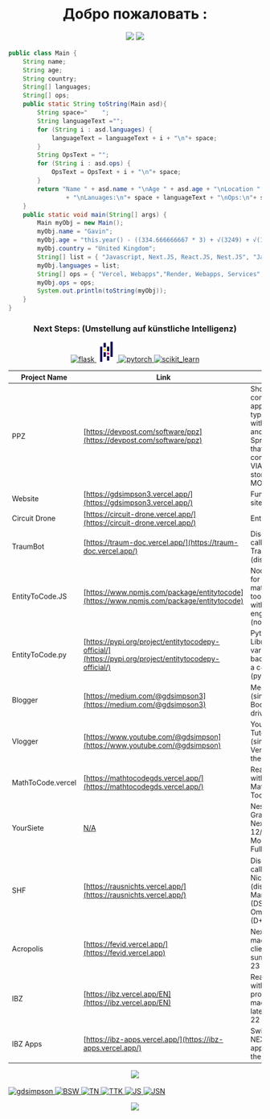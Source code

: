 <h1 align="center">Добро пожаловать :</h1>
<!-- <h8>i love my mum</h8> -->


<p align='center'>



<img src="http://github-profile-summary-cards.vercel.app/api/cards/profile-details?username=GDSimpson3&theme=dark">
<img src="http://github-profile-summary-cards.vercel.app/api/cards/stats?username=gdsimpson3&theme=highcontrast">
</p>

```java
public class Main {
    String name;
    String age;
    String country;
    String[] languages;
    String[] ops;
    public static String toString(Main asd){
        String space="    ";
        String languageText ="";
        for (String i : asd.languages) {
            languageText = languageText + i + "\n"+ space;
        }
        String OpsText = "";
        for (String i : asd.ops) {
            OpsText = OpsText + i + "\n"+ space;
        }
        return "Name " + asd.name + "\nAge " + asd.age + "\nLocation " + asd.country
                + "\nLanuages:\n"+ space + languageText + "\nOps:\n"+ space + OpsText;
    }
    public static void main(String[] args) {
        Main myObj = new Main();
        myObj.name = "Gavin";
        myObj.age = "this.year() - ((334.666666667 * 3) + √(3249) + √(1024) + 915)";
        myObj.country = "United Kingdom";
        String[] list = { "Javascript, Next.JS, React.JS, Nest.JS", "Java, Spring, LibGdx", "Python, Django, Numpy, ML", "Groovy","C++, Node-gyp, Pybind11, Cmake","R","C, Cmake, Meson","C#, MAUI, Console app, WEB","Lua, NVCHAD","PHP" };
        myObj.languages = list;
        String[] ops = { "Vercel, Webapps","Render, Webapps, Services", "Railway.up, Webapps","Docker, Helm, K8s (GCP)","Jenkins, Brew, Docker","Ubuntu, 20.04, 18.10, Kali, OpenSUSE, RHAT, AntiX, Ubuntu Server 15.04,","DB, MongoDB, Mysql, Mysql Docker","Bash, VB, Shell","GCP, K8s","Azure, AD"};
        myObj.ops = ops;
        System.out.println(toString(myObj));
    }
}
```



 
<h3 align="center">Next Steps: (Umstellung auf künstliche Intelligenz)</h3>
<p align="center"> 
 <a href="https://flask.palletsprojects.com/" target="_blank" rel="noreferrer"> 
  <img src="https://www.vectorlogo.zone/logos/pocoo_flask/pocoo_flask-icon.svg" alt="flask" width="40" height="40"/> </a>
 <a href="https://pandas.pydata.org/" target="_blank" rel="noreferrer"> 
  <img src="https://raw.githubusercontent.com/devicons/devicon/2ae2a900d2f041da66e950e4d48052658d850630/icons/pandas/pandas-original.svg" alt="pandas" width="40" height="40"/> </a> 
<a href="https://pytorch.org/" target="_blank" rel="noreferrer"> 
  <img src="https://www.vectorlogo.zone/logos/pytorch/pytorch-icon.svg" alt="pytorch" width="40" height="40"/> </a> 
<a href="https://scikit-learn.org/" target="_blank" rel="noreferrer"> 
   <img src="https://upload.wikimedia.org/wikipedia/commons/0/05/Scikit_learn_logo_small.svg" alt="scikit_learn" width="40" height="40"/> </a> </p>




| Project Name  | Link | About |
| ------------- | ------------- | ------------- |
| PPZ  | [https://devpost.com/software/ppz](https://devpost.com/software/ppz)  | Shopping e-commerce application in typescript with Redux and Java Springboot that communicate VIA Graphql stored with MONGODB  |
| Website  | [https://gdsimpson3.vercel.app/](https://gdsimpson3.vercel.app/)  | Fun NextJS site  |
| Circuit Drone  | [https://circuit-drone.vercel.app/](https://circuit-drone.vercel.app/)  | Enterprise  |
| TraumBot  | [https://traum-doc.vercel.app/](https://traum-doc.vercel.app/)  | Discord Bots called Traum.JS (discord.JS)  |
| EntityToCode.JS  | [https://www.npmjs.com/package/entitytocode](https://www.npmjs.com/package/entitytocode)  | Node Library for mathmatical tools backed with a c++ engine (node-gyp)  |
| EntityToCode.py  | [https://pypi.org/project/entitytocodepy-official/](https://pypi.org/project/entitytocodepy-official/)  | Python Library for various tools backed with a c++ engine (pybind11)  |
| Blogger  | [https://medium.com/@gdsimpson3](https://medium.com/@gdsimpson3)  | Medium Doc (singular) On Bootable drives  |
| Vlogger  | [https://www.youtube.com/@gdsimpson](https://www.youtube.com/@gdsimpson)  | Youtube Tutorial (singular) On Vencord theming |
| MathToCode.vercel  | [https://mathtocodegds.vercel.app/](https://mathtocodegds.vercel.app/)  | React.JS site with Mathematical Tools  |
| YourSiete | [N/A](https://gdsimpson3.vercel.app/)  | Nest.JS, GraphQL, Next.JS 12/TS and MongoDB Fullstack  |
| SHF  | [https://rausnichts.vercel.app/](https://rausnichts.vercel.app/)  | Discord Bots called Raus Nichs.JS (discord.JS), Mankey.CS (DSharp) and Omanyte.cc (D++)  |
| Acropolis  | [https://fevid.vercel.app/](https://fevid.vercel.app)  | NextJS sites made for clients in the summmer of 23 (CLOSED)  |
| IBZ  | [https://ibz.vercel.app/EN](https://ibz.vercel.app/EN)  | React.JS site with productions made in the late winter of 22  |
| IBZ Apps  | [https://ibz-apps.vercel.app/](https://ibz-apps.vercel.app/)  | Swift and NEXTRON apps made in the fall of 22 |




<p align="center">
  <img src= "https://media3.giphy.com/media/v1.Y2lkPTc5MGI3NjExMDUyNTIyOGNmNGJiZTM5ZjEyMTI5M2EzN2EzMWRkMTkzNDk1YWE5OCZlcD12MV9pbnRlcm5hbF9naWZzX2dpZklkJmN0PWc/E1uxqv33FmpQE0UlaZ/giphy.gif">
</p>
<a href="https://github.com/GDSimpson3" target="_blank" rel="noreferrer"> <img src="https://avatars.githubusercontent.com/u/103830594?v=4" alt="gdsimpson" width="40" height="40"/> </a>
<a href="https://github.com/BSW-G-D-iph6" target="_blank" rel="noreferrer"> <img src="https://avatars.githubusercontent.com/u/132499310?v=4" alt="BSW" width="40" height="40"/> </a>
<a href="https://github.com/Tepid-neitzen" target="_blank" rel="noreferrer"> <img src="https://avatars.githubusercontent.com/u/129894851?v=4" alt="TN" width="40" height="40"/> </a>
<a href="https://github.com/TTaksheel" target="_blank" rel="noreferrer"> <img src="https://avatars.githubusercontent.com/u/132825646?v=4" alt="TTK" width="40" height="40"/> </a>
<a href="https://github.com/Jgsimpon15" target="_blank" rel="noreferrer"> <img src="https://avatars.githubusercontent.com/u/117312936?v=4" alt="JS" width="40" height="40"/> </a>
<a href="https://github.com/Jgsimpgjgson15" target="_blank" rel="noreferrer"> <img src="https://avatars.githubusercontent.com/u/147947456?v=4" alt="JSN"/> </a>


<p align='center'>
<img src="https://komarev.com/ghpvc/?username=gdsimpson3&label=PROFILE+VIEWS&style=for-the-badge&color=brightgreen">
</p>
